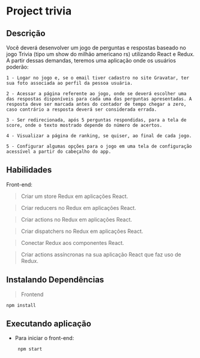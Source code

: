 # Project trivia 

## Descrição
Você deverá desenvolver um jogo de perguntas e respostas baseado no jogo Trivia (tipo um show do milhão americano rs) utilizando React e Redux. A partir dessas demandas, teremos uma aplicação onde os usuários poderão:

    1 - Logar no jogo e, se o email tiver cadastro no site Gravatar, ter sua foto associada ao perfil da pessoa usuária.
    
    2 - Acessar a página referente ao jogo, onde se deverá escolher uma das respostas disponíveis para cada uma das perguntas apresentadas. A resposta deve ser marcada antes do contador de tempo chegar a zero, caso contrário a resposta deverá ser considerada errada.

    3 - Ser redirecionada, após 5 perguntas respondidas, para a tela de score, onde o texto mostrado depende do número de acertos.

    4 - Visualizar a página de ranking, se quiser, ao final de cada jogo.

    5 - Configurar algumas opções para o jogo em uma tela de configuração acessível a partir do cabeçalho do app.


## Habilidades

Front-end:
> Criar um store Redux em aplicações React.

> Criar reducers no Redux em aplicações React.

> Criar actions no Redux em aplicações React.

> Criar dispatchers no Redux em aplicações React.

> Conectar Redux aos componentes React.

> Criar actions assíncronas na sua aplicação React que faz uso de Redux.

## Instalando Dependências

> Frontend
```
npm install
``` 
## Executando aplicação

* Para iniciar o front-end:

  ```
   npm start
  ```
